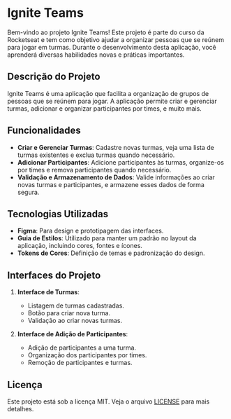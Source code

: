 # Ignite Teams

Bem-vindo ao projeto Ignite Teams! Este projeto é parte do curso da Rocketseat e tem como objetivo ajudar a organizar pessoas que se reúnem para jogar em turmas. Durante o desenvolvimento desta aplicação, você aprenderá diversas habilidades novas e práticas importantes.

## Descrição do Projeto

Ignite Teams é uma aplicação que facilita a organização de grupos de pessoas que se reúnem para jogar. A aplicação permite criar e gerenciar turmas, adicionar e organizar participantes por times, e muito mais.

## Funcionalidades

- **Criar e Gerenciar Turmas**: Cadastre novas turmas, veja uma lista de turmas existentes e exclua turmas quando necessário.
- **Adicionar Participantes**: Adicione participantes às turmas, organize-os por times e remova participantes quando necessário.
- **Validação e Armazenamento de Dados**: Valide informações ao criar novas turmas e participantes, e armazene esses dados de forma segura.

## Tecnologias Utilizadas

- **Figma**: Para design e prototipagem das interfaces.
- **Guia de Estilos**: Utilizado para manter um padrão no layout da aplicação, incluindo cores, fontes e ícones.
- **Tokens de Cores**: Definição de temas e padronização do design.

## Interfaces do Projeto

1. **Interface de Turmas**: 
    - Listagem de turmas cadastradas.
    - Botão para criar nova turma.
    - Validação ao criar novas turmas.

2. **Interface de Adição de Participantes**:
    - Adição de participantes a uma turma.
    - Organização dos participantes por times.
    - Remoção de participantes e turmas.

## Licença

Este projeto está sob a licença MIT. Veja o arquivo [LICENSE](LICENSE) para mais detalhes.
